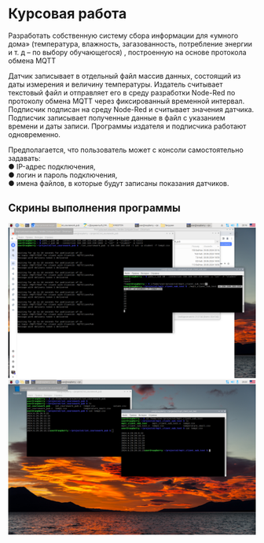 # Курсовая работа
Разработать собственную систему сбора информации для «умного дома» (температура, влажность,
загазованность, потребление энергии и т. д – по выбору обучающегося) ,
построенную на основе протокола обмена MQTT

Датчик записывает в отдельный файл массив данных, состоящий из даты
измерения и величину температуры.
Издатель считывает текстовый файл и отправляет его в среду разработки Node-Red
по протоколу обмена MQTT через фиксированный временной интервал.
Подписчик подписан на среду Node-Red и считывает значения датчика. Подписчик
записывает полученные данные в файл с указанием времени и даты записи.
Программы издателя и подписчика работают одновременно.

Предполагается, что пользователь может с консоли самостоятельно задавать:  
● IP-адрес подключения,  
● логин и пароль подключения,  
● имена файлов, в которые будут записаны показания датчиков.  
## Скрины выполнения программы
![img.png](mqtt_working.png)
![img.png](iot_files.png)
